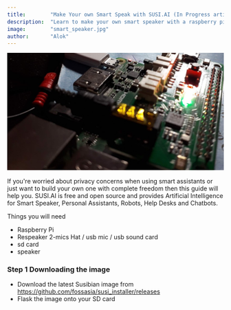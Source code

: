 ```yaml
---
title:        "Make Your own Smart Speak with SUSI.AI (In Progress article)"
description:  "Learn to make your own smart speaker with a raspberry pi"
image:        "smart_speaker.jpg"
author:       "Alok"
---
```


![susi.ai smart speaker](/assets/smart_speaker.jpg)

If you're worried about privacy concerns when using smart assistants or just want to build your own one with complete freedom then this guide will help you. SUSI.AI is free and open source and provides Artificial Intelligence for Smart Speaker, Personal Assistants, Robots, Help Desks and Chatbots.


Things you will need
- Raspberry Pi
- Respeaker 2-mics Hat / usb mic / usb sound card
- sd card
- speaker

### Step 1 Downloading the image
- Download the latest Susibian image from https://github.com/fossasia/susi_installer/releases
- Flask the image onto your SD card
